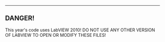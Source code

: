 ------------
DANGER!
------------

This year's code uses LabVIEW 2010!
DO NOT USE ANY OTHER VERSION OF LABVIEW TO OPEN OR MODIFY THESE FILES!